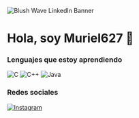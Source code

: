 ![Blush Wave LinkedIn Banner](https://github.com/user-attachments/assets/1ef4cb3a-16b2-4e6f-8896-38e2a0c43a9f)

# Hola, soy Muriel627 👋


### Lenguajes que estoy aprendiendo

![C](https://img.shields.io/badge/c-%2300599C.svg?style=for-the-badge&logo=c&logoColor=white)
![C++](https://img.shields.io/badge/c++-%2300599C.svg?style=for-the-badge&logo=c%2B%2B&logoColor=white) 
![Java](https://img.shields.io/badge/java-%23ED8B00.svg?style=for-the-badge&logo=openjdk&logoColor=white)

### Redes sociales

[![Instagram](https://img.shields.io/badge/Instagram-%23E4405F.svg?style=for-the-badge&logo=Instagram&logoColor=white)](http://www.instagram.com/duck.328226)


<!---
Muriel627/Muriel627 is a ✨ special ✨ repository because its `README.md` (this file) appears on your GitHub profile.
You can click the Preview link to take a look at your changes.
--->
